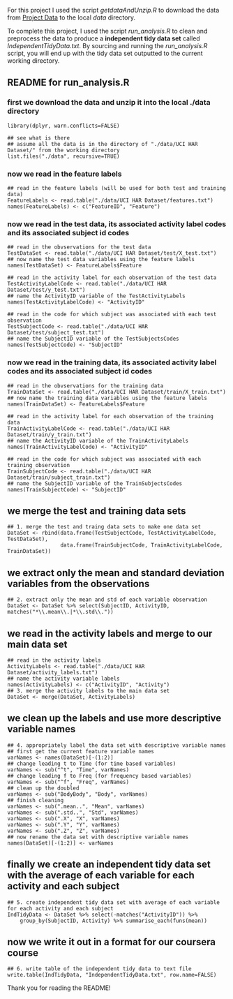 For this project I used the script *getdataAndUnzip.R* to download the
data from [Project
Data](https://d396qusza40orc.cloudfront.net/getdata%2Fprojectfiles%2FUCI%20HAR%20Dataset.zip)
to the local *data* directory.

To complete this project, I used the script *run\_analysis.R* to clean
and preprocess the data to produce a **independent tidy data set**
called *IndependentTidyData.txt*. By sourcing and running the
*run\_analysis.R* script, you will end up with the tidy data set
outputted to the current working directory.

README for run\_analysis.R
--------------------------

### first we download the data and unzip it into the local ./data directory

    library(dplyr, warn.conflicts=FALSE)

    ## see what is there
    ## assume all the data is in the directory of "./data/UCI HAR Dataset/" from the working directory
    list.files("./data", recursive=TRUE)

### now we read in the feature labels

    ## read in the feature labels (will be used for both test and training data)
    FeatureLabels <- read.table("./data/UCI HAR Dataset/features.txt")
    names(FeatureLabels) <- c("FeatureID", "Feature")

### now we read in the test data, its associated activity label codes and its associated subject id codes

    ## read in the obvservations for the test data
    TestDataSet <- read.table("./data/UCI HAR Dataset/test/X_test.txt")
    ## now name the test data variables using the feature labels
    names(TestDataSet) <- FeatureLabels$Feature

    ## read in the activity label for each observation of the test data
    TestActivityLabelCode <- read.table("./data/UCI HAR Dataset/test/y_test.txt")
    ## name the ActivityID variable of the TestActivityLabels
    names(TestActivityLabelCode) <- "ActivityID"

    ## read in the code for which subject was associated with each test observation
    TestSubjectCode <- read.table("./data/UCI HAR Dataset/test/subject_test.txt")
    ## name the SubjectID variable of the TestSubjectsCodes
    names(TestSubjectCode) <- "SubjectID"

### now we read in the training data, its associated activity label codes and its associated subject id codes

    ## read in the obvservations for the training data
    TrainDataSet <- read.table("./data/UCI HAR Dataset/train/X_train.txt")
    ## now name the training data variables using the feature labels
    names(TrainDataSet) <- FeatureLabels$Feature

    ## read in the activity label for each observation of the training data
    TrainActivityLabelCode <- read.table("./data/UCI HAR Dataset/train/y_train.txt")
    ## name the ActivityID variable of the TrainActivityLabels
    names(TrainActivityLabelCode) <- "ActivityID"

    ## read in the code for which subject was associated with each training observation
    TrainSubjectCode <- read.table("./data/UCI HAR Dataset/train/subject_train.txt")
    ## name the SubjectID variable of the TrainSubjectsCodes
    names(TrainSubjectCode) <- "SubjectID"

we merge the test and training data sets
----------------------------------------

    ## 1. merge the test and traing data sets to make one data set
    DataSet <- rbind(data.frame(TestSubjectCode, TestActivityLabelCode, TestDataSet),
                     data.frame(TrainSubjectCode, TrainActivityLabelCode, TrainDataSet))

we extract only the mean and standard deviation variables from the observations
-------------------------------------------------------------------------------

    ## 2. extract only the mean and std of each variable observation
    DataSet <- DataSet %>% select(SubjectID, ActivityID, matches("*\\.mean\\.|*\\.std\\."))

we read in the activity labels and merge to our main data set
-------------------------------------------------------------

    ## read in the activity labels
    ActivityLabels <- read.table("./data/UCI HAR Dataset/activity_labels.txt")
    ## name the activity variable labels
    names(ActivityLabels) <- c("ActivityID", "Activity")
    ## 3. merge the activity labels to the main data set
    DataSet <- merge(DataSet, ActivityLabels)

we clean up the labels and use more descriptive variable names
--------------------------------------------------------------

    ## 4. appropriately label the data set with descriptive variable names
    ## first get the current feature variable names
    varNames <- names(DataSet)[-(1:2)]
    ## change leading t to Time (for time based variables)
    varNames <- sub("^t", "Time", varNames)
    ## change leading f to Freq (for frequency based variables)
    varNames <- sub("^f", "Freq", varNames)
    ## clean up the doubled
    varNames <- sub("BodyBody", "Body", varNames)
    ## finish cleaning
    varNames <- sub(".mean..", "Mean", varNames)
    varNames <- sub(".std..", "Std", varNames)
    varNames <- sub(".X", "X", varNames)
    varNames <- sub(".Y", "Y", varNames)
    varNames <- sub(".Z", "Z", varNames)
    ## now rename the data set with descriptive variable names
    names(DataSet)[-(1:2)] <- varNames

finally we create an independent tidy data set with the average of each variable for each activity and each subject
-------------------------------------------------------------------------------------------------------------------

    ## 5. create independent tidy data set with average of each variable for each activity and each subject
    IndTidyData <- DataSet %>% select(-matches("ActivityID")) %>%
        group_by(SubjectID, Activity) %>% summarise_each(funs(mean))

now we write it out in a format for our coursera course
-------------------------------------------------------

    ## 6. write table of the independent tidy data to text file
    write.table(IndTidyData, "IndependentTidyData.txt", row.name=FALSE)

Thank you for reading the README!
